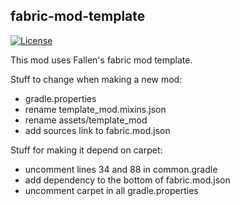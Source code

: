 ## fabric-mod-template

[![License](https://img.shields.io/github/license/Fallen-Breath/fabric-mod-template.svg)](http://www.gnu.org/licenses/lgpl-3.0.html)

This mod uses Fallen's fabric mod template.

Stuff to change when making a new mod:
- gradle.properties
- rename template_mod.mixins.json
- rename assets/template_mod
- add sources link to fabric.mod.json

Stuff for making it depend on carpet:
- uncomment lines 34 and 88 in common.gradle
- add dependency to the bottom of fabric.mod.json
- uncomment carpet in all gradle.properties
